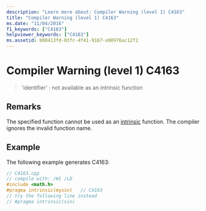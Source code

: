 ```yaml
---
description: "Learn more about: Compiler Warning (level 1) C4163"
title: "Compiler Warning (level 1) C4163"
ms.date: "11/04/2016"
f1_keywords: ["C4163"]
helpviewer_keywords: ["C4163"]
ms.assetid: b08413fd-03fc-4f41-9167-a98976ac12f2
---
```

# Compiler Warning (level 1) C4163

> 'identifier' : not available as an intrinsic function

## Remarks

The specified function cannot be used as an [intrinsic](../../preprocessor/intrinsic.md) function. The compiler ignores the invalid function name.

## Example

The following example generates C4163:

```cpp
// C4163.cpp
// compile with: /W1 /LD
#include <math.h>
#pragma intrinsic(mysin)   // C4163
// try the following line instead
// #pragma intrinsic(sin)
```
